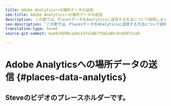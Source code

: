 ```yaml
---
title: Adobe Analyticsへの場所データの送信
seo-title: Adobe Analyticsへの場所データの送信
description: この節では、PlacesデータをAnalyticsに送信する方法について説明します。
seo-description: 'この節では、PlacesデータをAnalyticsに送信する方法について説明します。 '
translation-type: tm+mt
source-git-commit: 6ae0c8d90cad4c437e1db7f562a0bc9c6b072ce6

---
```



# Adobe Analyticsへの場所データの送信 {#places-data-analytics}



## Steveのビデオのプレースホルダーです。



